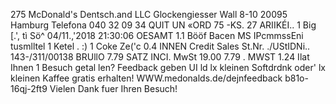 275 McDonald's Dentsch.and LLC Glockengiesser Wall 8-10 20095 Hamburg Telefona 040 32 09 34 QUIT UN «ORD 75 -KS. 27 ARIIKÉI.. 1 Big [.', tì Sö^ 04/11.,'2018 21:30:06 OESAMT 1.1 Bööf Bacen MS IPcmmssEni tusmlltel 1 Ketel . :) 1 Coke Ze('c 0.4 INNEN Credit Sales St.Nr. ./UStIDNi.. 143-/311/00138 BRUllO 7.79 SATZ INCI. MwSt 19.00 7.79 . MWST 1.24 Ilat Ihnen 1 Besuch getal len? Feedback geben UI ld lx kleinen Softdrdnk oder' lx kleinen Kaffee gratis erhalten! WWW.medonalds.de/dejnfeedback b81o-16qj-2ft9 Vielen Dank fuer Ihren Besuch!